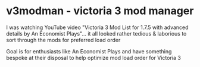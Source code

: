 # v3modman - victoria 3 mod manager

I was watching YouTube video "Victoria 3 Mod List for 1.7.5 with advanced details by An Economist Plays"... it all looked rather tedious & laborious to sort through the mods for preferred load order

Goal is for enthusiasts like An Economist Plays and have something bespoke at their disposal to help optimize mod load order for Victoria 3
